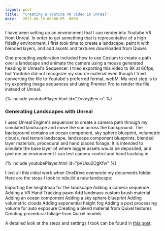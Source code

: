 ```yaml
---
layout: post
title:  "Creating a Youtube VR video in Unreal"
date:   2022-08-20 00:00:05 -0000
---
```


I have been setting up an environment that I can render into Youtube VR from Unreal.  In order to get something that is representative of a high fidelity environment, I first took time to create a landscape, paint it with blended layers, and add assets and textures downloaded from Quixel.

<!--break-->

One preceding exploration included how to use Cesium to create a path over a landscape and animate the camera using a mouse generated heading in Unreal's Sequencer.  I tried exporting this video to 8K at 60fps, but Youtube did not recognize my source material even though I tried converting the file to Youtube's preferred format, webM.  My next step is to try exporting image sequences and using Premier Pro to render the file instead of Unreal.

{% include youtubePlayer.html id="ZvvnyjEen-o" %}

### Generating Landscapes with Unreal

I used Unreal Engine's sequencer to create a camera path through my simulated landscape and move the sun across the background.  The background contains an ocean component, sky sphere blueprint, volumetric clouds, real terrain landscape, landscape component blueprints, blended layer materials, procedural and hand placed foliage.  It is intended to simulate the base layer of where bigger assets would be deposited, and give me an environment I can test camera control and hand tracking in.

{% include youtubePlayer.html id="pVUsu2OgKfw" %}

I lost all this initial work when OneDrive overwrote my documents folder.  Here are the steps I took to rebuild a new landscape:

Importing the heightmap for the landscape
Adding a camera sequence
Adding a VR Hand Tracking pawn
Add landmass custom brush material
Adding an ocean component
Adding a sky sphere blueprint
Adding volumetric clouds
Adding exponential height fog
Adding a post processing volume for auto exposure
Creating a blend material from Quixel textures
Creating procedural foliage from Quixel models

A detailed look at the steps and settings I took can be found in [this post](https://voxels.github.io/rebuilding-a-vr-landscape).

